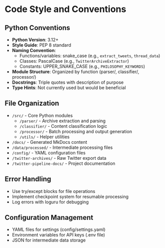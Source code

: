 # Code Style and Conventions

## Python Conventions
- **Python Version**: 3.12+
- **Style Guide**: PEP 8 standard
- **Naming Convention**: 
  - Functions/variables: snake_case (e.g., `extract_tweets`, `thread_data`)
  - Classes: PascalCase (e.g., `TwitterArchiveExtractor`)
  - Constants: UPPER_SNAKE_CASE (e.g., `PHILOSOPHY_KEYWORDS`)
- **Module Structure**: Organized by function (parser/, classifier/, processor/)
- **Docstrings**: Triple quotes with description of purpose
- **Type Hints**: Not currently used but would be beneficial

## File Organization
- `/src/` - Core Python modules
  - `/parser/` - Archive extraction and parsing
  - `/classifier/` - Content classification logic
  - `/processor/` - Batch processing and output generation
  - `/utils/` - Helper utilities
- `/docs/` - Generated MkDocs content
- `/data/processed/` - Intermediate processing files
- `/config/` - YAML configuration files
- `/twitter-archives/` - Raw Twitter export data
- `/twitter-pipeline-docs/` - Project documentation

## Error Handling
- Use try/except blocks for file operations
- Implement checkpoint system for resumable processing
- Log errors with loguru for debugging

## Configuration Management
- YAML files for settings (config/settings.yaml)
- Environment variables for API keys (.env file)
- JSON for intermediate data storage